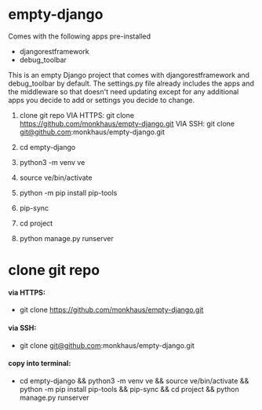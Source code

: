 # empty-django
Comes with the following apps pre-installed
- djangorestframework
- debug_toolbar

This is an empty Django project that comes with djangorestframework and debug_toolbar by default. 
The settings.py file already includes the apps and the middleware so that doesn't need updating except for any additional apps you decide to add or settings you decide to change. 


1. clone git repo 
VIA HTTPS: git clone https://github.com/monkhaus/empty-django.git 
VIA SSH: git clone git@github.com:monkhaus/empty-django.git

2. cd empty-django
3. python3 -m venv ve
4. source ve/bin/activate
5. python -m pip install pip-tools
6. pip-sync
7. cd project
8. python manage.py runserver




# clone git repo 
#### via HTTPS: 
- git clone https://github.com/monkhaus/empty-django.git 

#### via SSH: 
- git clone git@github.com:monkhaus/empty-django.git

#### copy into terminal:
- cd empty-django && python3 -m venv ve && source ve/bin/activate && python -m pip install pip-tools && pip-sync && cd project && python manage.py runserver
